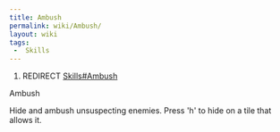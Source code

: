 ```yaml
---
title: Ambush
permalink: wiki/Ambush/
layout: wiki
tags:
 -  Skills
---
```


1.  REDIRECT [Skills\#Ambush](/keeperrl_wiki/Skills#Ambush "wikilink")

Ambush

Hide and ambush unsuspecting enemies. Press 'h' to hide on a tile that
allows it.
